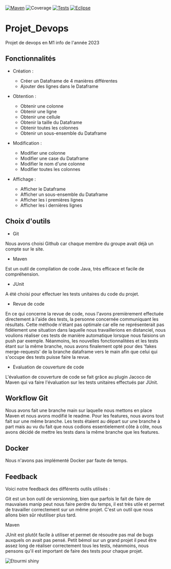 [![Maven](https://maven-badges.herokuapp.com/maven-central/cz.jirutka.rsql/rsql-parser/badge.svg)](https://maven.apache.org/)
![Coverage](.github/badges/jacoco.svg)
[![Tests](https://badgen.net/badge/icon/Tests?icon=bitcoin-lightning&label)](https://junit.org/junit5/)
[![Eclipse](https://badgen.net/badge/icon/eclipse?icon=eclipse&label)](https://junit.org/junit5/)

# Projet_Devops
Projet de devops en M1 info de l'année 2023

## Fonctionnalités

* Création :

  * Créer un Dataframe de 4 manières différentes
  * Ajouter des lignes dans le Dataframe

* Obtention :

  * Obtenir une colonne
  * Obtenir une ligne
  * Obtenir une cellule
  * Obtenir la taille du Dataframe
  * Obtenir toutes les colonnes
  * Obtenir un sous-ensemble du Dataframe
 
* Modification :

  * Modifier une colonne
  * Modifier une case du Dataframe
  * Modifier le nom d'une colonne
  * Modifier toutes les colonnes

* Affichage :

  * Afficher le Dataframe
  * Afficher un sous-ensemble du Dataframe
  * Afficher les i premières lignes
  * Afficher les i dernières lignes

## Choix d'outils

- Git

Nous avons choisi Github car chaque membre du groupe avait déjà un compte sur le site.

- Maven

Est un outil de compilation de code Java, très efficace et facile de compréhension.

- JUnit

A été choisi pour effectuer les tests unitaires du code du projet.

- Revue de code

En ce qui concerne la revue de code, nous l'avons premièrement effectuée directement à l'aide des tests, la personne concernée communiquant les résultats. 
Cette méthode n'étant pas optimale car elle ne représenterait pas fidèlement une situation dans laquelle nous travaillerions en distanciel, nous voulions réaliser ces tests de manière automatique lorsque nous faisions un push par exemple. Néanmoins, les nouvelles fonctionnalitées et les tests étant sur la même branche, nous avons finalement opté pour des 'fakes merge-requests' de la branche dataframe vers le main afin que celui qui s'occupe des tests puisse faire la revue.

- Evaluation de couverture de code

L'évaluation de couverture de code se fait grâce au plugin Jacoco de Maven qui va faire l'évaluation sur les tests unitaires effectués par JUnit.

## Workflow Git

Nous avons fait une branche main sur laquelle nous mettons en place Maven et nous avons modifié le readme.
Pour les features, nous avons tout fait sur une même branche. Les tests étaient au départ sur une branche à part mais au vu du fait que nous codions essentielement côte à côte, nous avons décidé de mettre les tests dans la même branche que les features.

## Docker

Nous n'avons pas implémenté Docker par faute de temps.

## Feedback
Voici notre feedback des différents outils utilisés :

Git est un bon outil de versionning, bien que parfois le fait de faire de mauvaises manip peut nous faire perdre du temps, il est très utile et permet de travailler correctement sur un même projet. C'est un outil que nous allons bien sûr réutiliser plus tard.

Maven 

JUnit est plutôt facile à utiliser et permet de résoudre pas mal de bugs auxquels on avait pas pensé. Petit bémol sur un grand projet il peut être assez long de réaliser correctement tous les tests, néanmoins, nous pensons qu'il est important de faire des tests pour chaque projet.

![Etourmi shiny](https://media.tenor.com/zfonKmPNbiEAAAAM/breakfast-club-cool.gif)
